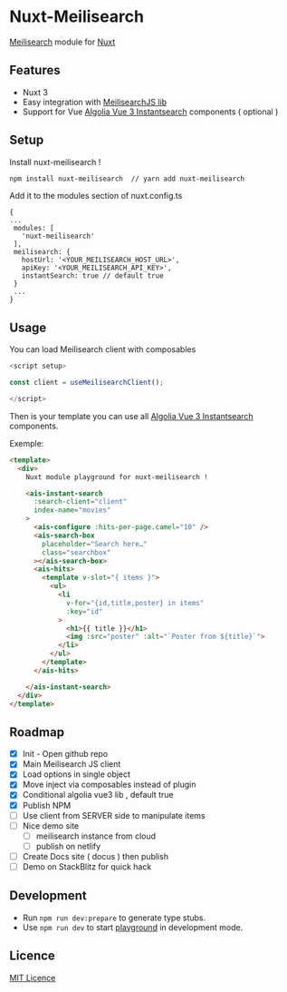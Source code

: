 # Nuxt-Meilisearch

<!-- Badges -->
<!-- [![npm version][npm-version-src]][npm-version-href]
[![npm downloads][npm-downloads-src]][npm-downloads-href]
[![License][license-src]][license-href] -->

[Meilisearch](https://www.meilisearch.com/) module for [Nuxt](https://v3.nuxtjs.org/)

## Features

 - Nuxt 3
 - Easy integration with [MeilisearchJS lib](https://github.com/meilisearch/instant-meilisearch)
 - Support for Vue [Algolia Vue 3 Instantsearch](https://github.com/algolia/vue-instantsearch) components ( optional ) 

 ## Setup 

 Install nuxt-meilisearch !

 ```bash
npm install nuxt-meilisearch  // yarn add nuxt-meilisearch
 ```

Add it to the modules section of nuxt.config.ts

 ```javascript[nuxt.config.js]
{
 ...
  modules: [
    'nuxt-meilisearch'
  ],
  meilisearch: {
    hostUrl: '<YOUR_MEILISEARCH_HOST_URL>',
    apiKey: '<YOUR_MEILISEARCH_API_KEY>',
    instantSearch: true // default true
  }
  ...
}
```

## Usage

You can load Meilisearch client with composables 

```javascript
<script setup>

const client = useMeilisearchClient();

</script>

```

Then is your template you can use all [Algolia Vue 3 Instantsearch](https://github.com/algolia/vue-instantsearch) components. 

Exemple: 

```html
<template>
  <div>
    Nuxt module playground for nuxt-meilisearch !

    <ais-instant-search
      :search-client="client"
      index-name="movies"
    >
      <ais-configure :hits-per-page.camel="10" />
      <ais-search-box
        placeholder="Search here…"
        class="searchbox"
      ></ais-search-box>
      <ais-hits>
        <template v-slot="{ items }">
          <ul>
            <li
              v-for="{id,title,poster} in items"
              :key="id"
            >
              <h1>{{ title }}</h1>
              <img :src="poster" :alt="`Poster from ${title}`">
            </li>
          </ul>
        </template>
      </ais-hits>

    </ais-instant-search>
  </div>
</template>
```


## Roadmap

- [x] Init - Open github repo
- [x] Main Meilisearch JS client
- [x] Load options in single object
- [x] Move inject via composables instead of plugin
- [x] Conditional algolia vue3 lib , default true
- [x] Publish NPM
- [ ] Use client from SERVER side to manipulate items
- [ ] Nice demo site
  - [ ] meilisearch instance from cloud
  - [ ] publish on netlify
- [ ] Create Docs site ( docus ) then publish
- [ ] Demo on StackBlitz for quick hack

## Development

- Run `npm run dev:prepare` to generate type stubs.
- Use `npm run dev` to start [playground](./playground) in development mode.

## Licence

[MIT Licence](./LICENCE)


<!-- Badges -->

<!-- [npm-version-src]: https://img.shields.io/npm/v/@nuxtjs/partytown/latest.svg
[npm-version-href]: https://npmjs.com/package/@nuxtjs/partytown
[npm-downloads-src]: https://img.shields.io/npm/dm/@nuxtjs/partytown.svg
[npm-downloads-href]: https://npmjs.com/package/@nuxtjs/partytown
[github-actions-ci-src]: https://github.com/nuxt-community/partytown-module/workflows/ci/badge.svg
[github-actions-ci-href]: https://github.com/nuxt-community/partytown-module/actions?query=workflow%3Aci
[codecov-src]: https://img.shields.io/codecov/c/github/nuxt-community/partytown-module.svg
[codecov-href]: https://codecov.io/gh/nuxt-community/partytown-module
[license-src]: https://img.shields.io/npm/l/@nuxtjs/partytown.svg
[license-href]: https://npmjs.com/package/@nuxtjs/partytown -->
